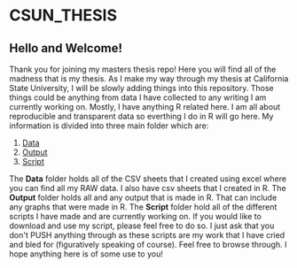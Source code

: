 # CSUN_THESIS
## Hello and Welcome!
Thank you for joining my masters thesis repo! Here you will find all of the madness that is my thesis. As I make my way through my thesis at California State University, I will be slowly adding things into this repository. Those things could be anything from data I have collected to any writing I am currently working on. Mostly, I have anything R related here. I am all about reproducible and transparent data so everthing I do in R will go here. My information is divided into three main folder which are:
1. [Data](https://github.com/cfajardo7/CSUN_THESIS/tree/main/Data)
2. [Output](https://github.com/cfajardo7/CSUN_THESIS/tree/main/Output)
3. [Script](https://github.com/cfajardo7/CSUN_THESIS/tree/main/Script)

The **Data** folder holds all of the CSV sheets that I created using excel where you can find all my RAW data. I also have csv sheets that I created in R.
The **Output** folder holds all and any output that is made in R. That can include any graphs that were made in R.
The **Script** folder hold all of the different scripts I have made and are currently working on. If you would like to download and use my script, please feel free to do so. I just ask that you don't PUSH anything through as these scripts are my work that I have cried and bled for (figuratively speaking of course).
Feel free to browse through. I hope anything here is of some use to you!

